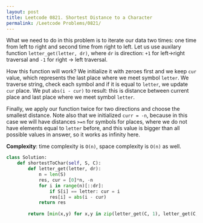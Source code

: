 ```yaml
---
layout: post
title: Leetcode 0821. Shortest Distance to a Character
permalink: /Leetcode Problems/0821/
---
```


What we need to do in this problem is to iterate our data two times: one time from left to right and second time from right to left. Let us use auxilary function `letter_get(letter, dr)`, where `dr` is direction: `+1` for left->right traversal and `-1` for right -> left traversal.

How this function will work? We initialize it with zeroes first and we keep `cur` value, which represents the last place where we meet symbol `letter`. We traverse string, check each symbol and if it is equal to `letter`, we update `cur` place. We put `abs(i - cur)` to result: this is distance between current place and last place where we meet symbol `letter`.

Finally, we apply our function twice for two directions and choose the smallest distance. Note also that we initialized `curr = -n`, because in this case we will have distances `>=n` for symbols for places, where we do not have elements equal to `letter` before, and this value is bigger than all possible values in answer, so it works as infinity here.

**Complexity**: time complexity is `O(n)`, space complexity is `O(n)` as well.

```python
class Solution:
    def shortestToChar(self, S, C):
        def letter_get(letter, dr):
            n = len(S)
            res, cur = [0]*n, -n
            for i in range(n)[::dr]:
                if S[i] == letter: cur = i
                res[i] = abs(i - cur)
            return res
        
        return [min(x,y) for x,y in zip(letter_get(C, 1), letter_get(C, -1))]
```